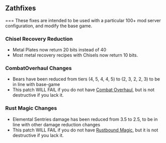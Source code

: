 ## Zathfixes
===
These fixes are intended to be used with a particular 100+ mod server configuration, and modify the base game.

### Chisel Recovery Reduction
- Metal Plates now return 20 bits instead of 40
- Most metal recovery recipes with Chisels now return 10 bits.

### CombatOverhaul Changes
- Bears have been reduced from tiers (4, 5, 4, 4, 5) to (2, 3, 2, 2, 3) to be in line with base-game
- This patch WILL FAIL if you do not have [Combat Overhaul](https://mods.vintagestory.at/combatoverhaul), but is not destructive if you lack it.

### Rust Magic Changes
- Elemental Sentries damage has been reduced from 3.5 to 2.5, to be in line with other damage reduction changes
- This patch WILL FAIL if you do not have [Rustbound Magic](https://mods.vintagestory.at/rustboundmagic), but it is not destructive if you lack it.
